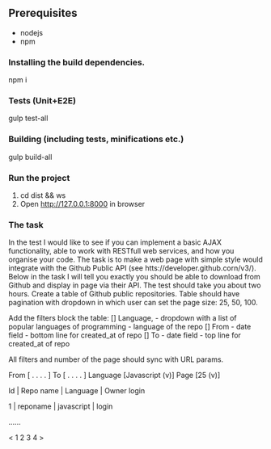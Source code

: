 ## Prerequisites
- nodejs
- npm

### Installing the build dependencies.
npm i

### Tests (Unit+E2E)
gulp test-all

### Building (including tests, minifications etc.)
gulp build-all 

### Run the project
1. cd dist && ws
2. Open http://127.0.0.1:8000 in browser

### The task

In the test I would like to see if you can implement a basic AJAX functionality, able to work with RESTfull web services, and how you organise your code. 
The task is to make a web page with simple style would integrate with the Github Public API (see htts://developer.github.corn/v3/). 
Below in the task I will tell you exactly you should be able to download from Github and display in page via their API. 
The test should take you about two hours.
Create a table of Github public repositories. Table should have pagination with dropdown in which user can set the page size: 25, 50, 100.

Add the filters block the table:
[] Language, - dropdown with a list of popular languages of programming - language of the repo
[] From - date field - bottom line for created_at of repo
[] To - date field - top line for created_at of repo

All filters and number of the page should sync with URL params. 

From [ . . . . ]   To [ . . . . ]   Language [Javascript (v)]   Page [25 (v)]

Id  | Repo name | Language    | Owner login

1   | reponame  | javascript  | login

......

< 1 2 3 4 >                 
